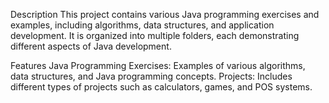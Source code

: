 Description
This project contains various Java programming exercises and examples, including algorithms, data structures, and application development. It is organized into multiple folders, each demonstrating different aspects of Java development.

Features
Java Programming Exercises: Examples of various algorithms, data structures, and Java programming concepts.
Projects: Includes different types of projects such as calculators, games, and POS systems.
